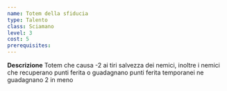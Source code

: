 ```yaml
---
name: Totem della sfiducia
type: Talento
class: Sciamano
level: 3
cost: 5
prerequisites: 
---
```


**Descrizione**
Totem che causa -2 ai tiri salvezza dei nemici, inoltre i nemici che recuperano
punti ferita o guadagnano punti ferita temporanei ne guadagnano 2 in meno